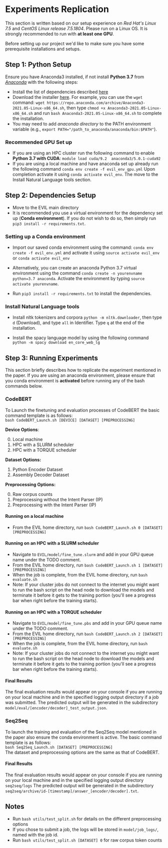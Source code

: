 # Experiments Replication
This section is written based on our setup experience on *Red Hat's Linux 7.5* and *CentOS Linux release 7.5.1804*. Please run on a Linux OS. It is strongly recommended to run with **at least one GPU**.

Before setting up our project we'd like to make sure you have some prerequisite installations and setups.



## Step 1: Python Setup
Ensure you have Anaconda3 installed, if not install **Python 3.7** from [*Anaconda*](https://www.anaconda.com) with the following steps:
* Install the list of dependencies described [here](https://docs.anaconda.com/anaconda/install/linux/)
* Download the installer [here](https://repo.anaconda.com/archive/). For example, you can use the `wget` command: `wget https://repo.anaconda.com/archive/Anaconda3-2021.05-Linux-x86_64.sh`, then type `chmod +x Anaconda3-2021.05-Linux-x86_64.sh` and run `bash Anaconda3-2021.05-Linux-x86_64.sh` to complete the installation.
* You may need to add *anaconda directory* to the PATH environment variable (e.g., `export PATH="/path_to_anaconda/anaconda/bin:$PATH"`).

### Recommended GPU Set up
* If you are using an HPC cluster run the following command to enable **Python 3.7 with CUDA**: `module load cuda/9.2  anaconda3/5.0.1-cuda92`
* If you are using a local machine and have anaconda set up already run the following command `conda env create -f evil_env_gpu.yml` Upon completion activate it using `conda activate evil_env`. The move to the Install Natural Language tools section. 


## Step 2: Dependencies Setup
* Move to the EVIL main directory
* It is recommended you use a virtual environment for the dependency set up (**Conda environment**). If you do not  wish to do so, then simply run ``pip3 install -r requirements.txt``.

### Setting up a Conda environment
* Import our saved conda environment using the command: ``conda env create -f evil_env.yml`` and activate it using ``source activate evil_env`` or ``conda activate evil_env``

* Alternatively, you can create an anaconda Python 3.7 virtual environment using the command ``conda create -n yourenvname python=3.7 anaconda``.  Activate the environment by typing ``source activate yourenvname``.

* Run ``pip3 install -r requirements.txt`` to install the dependencies.

### Install Natural Language tools
* Install nltk tokenizers and corpora ``python -m nltk.downloader``, then type `d` (Download), and type `all` in Identifier. Type `q` at the end of the installation.

* Install the spacy language model by using the following command ``python -m spacy download en_core_web_lg``
   

## Step 3: Running Experiments
This section briefly describes how to replicate the experiment mentioned in the paper. If you are using an anaconda environment, please ensure that you conda environment is **activated** before running any of the bash commands below.

### CodeBERT
To Launch the finetuning and evaluation processes of CodeBERT the basic command template is as follows: <br>
``bash CodeBERT_Launch.sh [DEVICE] [DATASET] [PREPROCESSING]``<br>

**Device Options**:

0. Local machine
1. HPC with a SLURM scheduler
2. HPC with a TORQUE scheduler

**Dataset Options:** 
1.  Python Encoder Dataset
2.  Assembly Decoder Dataset

**Preprocessing Options:**

0. Raw corpus counts
1. Preprocessing without the Intent Parser (IP)
2. Preprocessing with the Intent Parser (IP)

#### Running on a local machine
* From the EVIL home directory, run ``bash CodeBERT_Launch.sh 0 [DATASET] [PREPROCESSING]``

#### Running on an HPC with a SLURM scheduler
* Navigate to ``EVIL/model/fine_tune.slurm`` and add in your GPU queue name under the TODO comment.
* From the EVIL home directory, run ``bash CodeBERT_Launch.sh 1 [DATASET] [PREPROCESSING]``
* When the job is complete, from the EVIL home directory, run ``bash evaluate.sh``
* Note: If your cluster jobs do not connect to the internet you might want to run the bash script on the head node to download the models and terminate it before it gets to the training portion (you'll see a progress bar when right before the training starts).

#### Running on an HPC with a TORQUE scheduler
* Navigate to ``EVIL/model/fine_tune.pbs`` and add in your GPU queue name under the TODO comment.
* From the EVIL home directory, run ``bash CodeBERT_Launch.sh 2 [DATASET] [PREPROCESSING]``
* When the job is complete, from the EVIL home directory, run ``bash evaluate.sh``
* Note: If your cluster jobs do not connect to the internet you might want to run the bash script on the head node to download the models and terminate it before it gets to the training portion (you'll see a progress bar when right before the training starts).

#### Final Results
The final evaluation results would appear on your console if you are running on your local machine and in the specified logging output directory if a job was submitted.
The predicted output will be generated in the subdirectory ``model/eval/[encoder/decoder]_test_output.json``.


### Seq2Seq 
To launch the training and evaluation of the Seq2Seq model mentioned in the paper also ensure the conda environment is active. The basic command template is as follows: <br>
``bash Seq2Seq_Launch.sh [DATASET] [PREPROCESSING]``<br>
The dataset and preprocessing options are the same as that of CodeBERT.

#### Final Results
The final evaluation results would appear on your console if you are running on your local machine and in the specified logging output directory `seq2seq/logs`
The predicted output will be generated in the subdirectory ``seq2seq/archive/id-[timestamp]/answer_[encoder/decoder].txt``.


 
## Notes
* Run ``bash utils/test_split.sh`` for details on the different preprocessing options
* If you chose to submit a job, the logs will be stored in ``model/job_logs/``, named with the job id.
* Run ``bash utils/test_split.sh [DATASET] 0`` for raw corpus token counts

